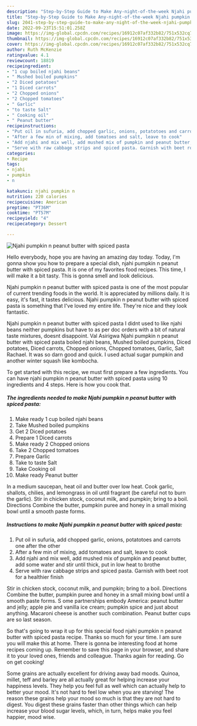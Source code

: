 ```yaml
---
description: "Step-by-Step Guide to Make Any-night-of-the-week Njahi pumpkin n peanut butter with spiced pasta"
title: "Step-by-Step Guide to Make Any-night-of-the-week Njahi pumpkin n peanut butter with spiced pasta"
slug: 2041-step-by-step-guide-to-make-any-night-of-the-week-njahi-pumpkin-n-peanut-butter-with-spiced-pasta
date: 2022-09-23T15:51:01.258Z
image: https://img-global.cpcdn.com/recipes/16912c07af332b82/751x532cq70/njahi-pumpkin-n-peanut-butter-with-spiced-pasta-recipe-main-photo.jpg
thumbnail: https://img-global.cpcdn.com/recipes/16912c07af332b82/751x532cq70/njahi-pumpkin-n-peanut-butter-with-spiced-pasta-recipe-main-photo.jpg
cover: https://img-global.cpcdn.com/recipes/16912c07af332b82/751x532cq70/njahi-pumpkin-n-peanut-butter-with-spiced-pasta-recipe-main-photo.jpg
author: Ruth McKenzie
ratingvalue: 4.1
reviewcount: 18819
recipeingredient:
- "1 cup boiled njahi beans"
- " Mushed boiled pumpkins"
- "2 Diced potatoes"
- "1 Diced carrots"
- "2 Chopped onions"
- "2 Chopped tomatoes"
- " Garlic"
- "to taste Salt"
- " Cooking oil"
- " Peanut butter"
recipeinstructions:
- "Put oil in sufuria, add chopped garlic, onions, potatotoes and carrots one after the other"
- "After a few min of mixing, add tomatoes and salt, leave to cook"
- "Add njahi and mix well, add mushed mix of pumpkin and peanut butter, add some water and stir until thick, put in low heat to brothe"
- "Serve with raw cabbage strips and spiced pasta. Garnish with beet root for a healthier finish"
categories:
- Recipe
tags:
- njahi
- pumpkin
- n

katakunci: njahi pumpkin n 
nutrition: 220 calories
recipecuisine: American
preptime: "PT36M"
cooktime: "PT57M"
recipeyield: "4"
recipecategory: Dessert

---
```



![Njahi pumpkin n peanut butter with spiced pasta](https://img-global.cpcdn.com/recipes/16912c07af332b82/751x532cq70/njahi-pumpkin-n-peanut-butter-with-spiced-pasta-recipe-main-photo.jpg)

Hello everybody, hope you are having an amazing day today. Today, I'm gonna show you how to prepare a special dish, njahi pumpkin n peanut butter with spiced pasta. It is one of my favorites food recipes. This time, I will make it a bit tasty. This is gonna smell and look delicious.

Njahi pumpkin n peanut butter with spiced pasta is one of the most popular of current trending foods in the world. It is appreciated by millions daily. It is easy, it's fast, it tastes delicious. Njahi pumpkin n peanut butter with spiced pasta is something that I've loved my entire life. They're nice and they look fantastic.

Njahi pumpkin n peanut butter with spiced pasta I didnt used to like njahi beans neither pumpkins but have to as per doc orders with a bit of natural taste mixtures, doesnt disappoint. Val Asirigwa Njahi pumpkin n peanut butter with spiced pasta boiled njahi beans, Mushed boiled pumpkins, Diced potatoes, Diced carrots, Chopped onions, Chopped tomatoes, Garlic, Salt Rachael. It was so darn good and quick. I used actual sugar pumpkin and another winter squash like kombocha.


To get started with this recipe, we must first prepare a few ingredients. You can have njahi pumpkin n peanut butter with spiced pasta using 10 ingredients and 4 steps. Here is how you cook that.

<!--inarticleads1-->

##### The ingredients needed to make Njahi pumpkin n peanut butter with spiced pasta:

1. Make ready 1 cup boiled njahi beans
1. Take  Mushed boiled pumpkins
1. Get 2 Diced potatoes
1. Prepare 1 Diced carrots
1. Make ready 2 Chopped onions
1. Take 2 Chopped tomatoes
1. Prepare  Garlic
1. Take to taste Salt
1. Take  Cooking oil
1. Make ready  Peanut butter


In a medium saucepan, heat oil and butter over low heat. Cook garlic, shallots, chilies, and lemongrass in oil until fragrant (be careful not to burn the garlic). Stir in chicken stock, coconut milk, and pumpkin; bring to a boil. Directions Combine the butter, pumpkin puree and honey in a small mixing bowl until a smooth paste forms. 

<!--inarticleads2-->

##### Instructions to make Njahi pumpkin n peanut butter with spiced pasta:

1. Put oil in sufuria, add chopped garlic, onions, potatotoes and carrots one after the other
1. After a few min of mixing, add tomatoes and salt, leave to cook
1. Add njahi and mix well, add mushed mix of pumpkin and peanut butter, add some water and stir until thick, put in low heat to brothe
1. Serve with raw cabbage strips and spiced pasta. Garnish with beet root for a healthier finish


Stir in chicken stock, coconut milk, and pumpkin; bring to a boil. Directions Combine the butter, pumpkin puree and honey in a small mixing bowl until a smooth paste forms. S ome partnerships embody America: peanut butter and jelly; apple pie and vanilla ice cream; pumpkin spice and just about anything. Macaroni cheese is another such combination. Peanut butter cups are so last season. 

So that's going to wrap it up for this special food njahi pumpkin n peanut butter with spiced pasta recipe. Thanks so much for your time. I am sure you will make this at home. There is gonna be interesting food at home recipes coming up. Remember to save this page in your browser, and share it to your loved ones, friends and colleague. Thanks again for reading. Go on get cooking!

Some grains are actually excellent for driving away bad moods. Quinoa, millet, teff and barley are all actually great for helping increase your happiness levels. They help you feel full as well which can actually help to better your mood. It's not hard to feel low when you are starving! The reason these grains help your mood so much is that they are not hard to digest. You digest these grains faster than other things which can help increase your blood sugar levels, which, in turn, helps make you feel happier, mood wise.

